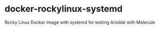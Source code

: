 # docker-rockylinux-systemd
Rocky Linux Docker image with systemd for testing Ansible with Molecule
